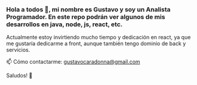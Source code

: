 ### Hola a todos 👋, mi nombre es Gustavo y soy un Analista Programador. En este repo podrán ver algunos de mis desarrollos en java, node, js, react, etc.
Actualmente estoy invirtiendo mucho tiempo y dedicación en react, ya que me gustaría dedicarme a front, aunque también tengo dominio de back y servicios.


📫 Cómo contactarme: gustavocaradonna@gmail.com

Saludos! 🎈

<!--
**gustavocaradonna/gustavocaradonna** is a ✨ _special_ ✨ repository because its `README.md` (this file) appears on your GitHub profile.

Here are some ideas to get you started:

- 🔭 I’m currently working on ...
- 🌱 I’m currently learning ...
- 👯 I’m looking to collaborate on ...
- 🤔 I’m looking for help with ...
- 💬 Ask me about ...
- 📫 How to reach me: ...
- 😄 Pronouns: ...
- ⚡ Fun fact: ...
-->
